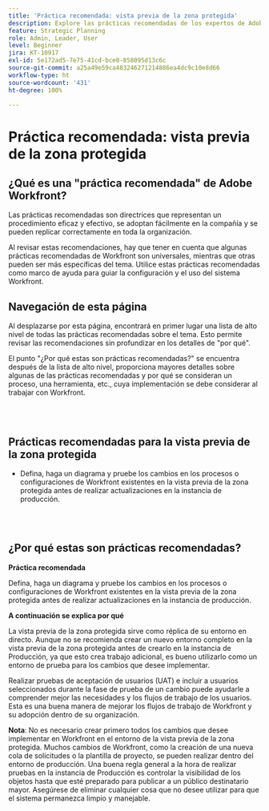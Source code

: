 ```yaml
---
title: 'Práctica recomendada: vista previa de la zona protegida'
description: Explore las prácticas recomendadas de los expertos de Adobe Workfront sobre la configuración, administración y uso del entorno de la vista previa de la zona protegida para Workfront.
feature: Strategic Planning
role: Admin, Leader, User
level: Beginner
jira: KT-10917
exl-id: 5e172ad5-7e75-41cd-bce0-858095d13c6c
source-git-commit: a25a49e59ca483246271214886ea4dc9c10e8d66
workflow-type: ht
source-wordcount: '431'
ht-degree: 100%

---
```


# Práctica recomendada: vista previa de la zona protegida

## ¿Qué es una &quot;práctica recomendada&quot; de Adobe Workfront?

Las prácticas recomendadas son directrices que representan un procedimiento eficaz y efectivo, se adoptan fácilmente en la compañía y se pueden replicar correctamente en toda la organización.

Al revisar estas recomendaciones, hay que tener en cuenta que algunas prácticas recomendadas de Workfront son universales, mientras que otras pueden ser más específicas del tema. Utilice estas prácticas recomendadas como marco de ayuda para guiar la configuración y el uso del sistema Workfront.

## Navegación de esta página

Al desplazarse por esta página, encontrará en primer lugar una lista de alto nivel de todas las prácticas recomendadas sobre el tema. Esto permite revisar las recomendaciones sin profundizar en los detalles de &quot;por qué&quot;.

El punto &quot;¿Por qué estas son prácticas recomendadas?&quot; se encuentra después de la lista de alto nivel, proporciona mayores detalles sobre algunas de las prácticas recomendadas y por qué se consideran un proceso, una herramienta, etc., cuya implementación se debe considerar al trabajar con Workfront.

</br>
</br>

## Prácticas recomendadas para la vista previa de la zona protegida

* Defina, haga un diagrama y pruebe los cambios en los procesos o configuraciones de Workfront existentes en la vista previa de la zona protegida antes de realizar actualizaciones en la instancia de producción.

</br>
</br>

## ¿Por qué estas son prácticas recomendadas?

**Práctica recomendada**

Defina, haga un diagrama y pruebe los cambios en los procesos o configuraciones de Workfront existentes en la vista previa de la zona protegida antes de realizar actualizaciones en la instancia de producción.

**A continuación se explica por qué**

La vista previa de la zona protegida sirve como réplica de su entorno en directo. Aunque no se recomienda crear un nuevo entorno completo en la vista previa de la zona protegida antes de crearlo en la instancia de Producción, ya que esto crea trabajo adicional, es bueno utilizarlo como un entorno de prueba para los cambios que desee implementar.

Realizar pruebas de aceptación de usuarios (UAT) e incluir a usuarios seleccionados durante la fase de prueba de un cambio puede ayudarle a comprender mejor las necesidades y los flujos de trabajo de los usuarios. Esta es una buena manera de mejorar los flujos de trabajo de Workfront y su adopción dentro de su organización.


**Nota**: No es necesario crear primero todos los cambios que desee implementar en Workfront en el entorno de la vista previa de la zona protegida. Muchos cambios de Workfront, como la creación de una nueva cola de solicitudes o la plantilla de proyecto, se pueden realizar dentro del entorno de producción. Una buena regla general a la hora de realizar pruebas en la instancia de Producción es controlar la visibilidad de los objetos hasta que esté preparado para publicar a un público destinatario mayor. Asegúrese de eliminar cualquier cosa que no desee utilizar para que el sistema permanezca limpio y manejable.
